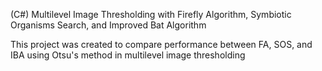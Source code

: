 (C#) Multilevel Image Thresholding with Firefly Algorithm, Symbiotic Organisms Search, and Improved Bat Algorithm

This project was created to compare performance between FA, SOS, and IBA using Otsu's method in multilevel image thresholding
